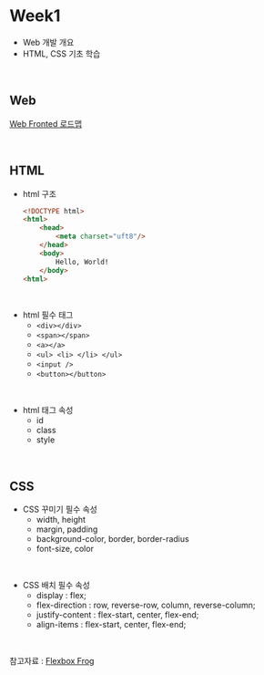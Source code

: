 # Week1

- Web 개발 개요
- HTML, CSS 기초 학습

<br>

## Web
[Web Fronted 로드맵](https://smoh.tistory.com/388)

<br>

## HTML
 - html 구조

    ```html
    <!DOCTYPE html>
    <html>
        <head>
            <meta charset="uft8"/>
        </head>
        <body>
            Hello, World!
        </body>
    <html>
    ```

<br>

- html 필수 태그
    - `<div></div>`
    - `<span></span>`
    - `<a></a>`
    - `<ul> <li> </li> </ul>`
    - `<input />`
    - `<button></button>`

<br>

- html 태그 속성
    - id 
    - class 
    - style


<br>

## CSS
- CSS 꾸미기 필수 속성
    - width, height
    - margin, padding
    - background-color, border, border-radius
    - font-size, color

<br>

- CSS 배치 필수 속성
    - display : flex;
    <!--가로 or 세로 결정-->
    - flex-direction : row, reverse-row, column, reverse-column;
    <!--가로정렬-->
    - justify-content : flex-start, center, flex-end;
    <!--세로정렬-->
    - align-items : flex-start, center, flex-end;

<br>

참고자료 : [Flexbox Frog](https://flexboxfroggy.com/#ko)
